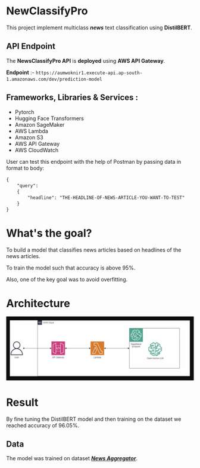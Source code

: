 # NewClassifyPro

This project implement multiclass **_news_** text classification using **DistilBERT**.

## API Endpoint

The **NewsClassifyPro API** is **deployed** using **AWS API Gateway**.

**Endpoint** :- `https://aumwoknir1.execute-api.ap-south-1.amazonaws.com/dev/prediction-model`



## Frameworks, Libraries & Services : 
* Pytorch
* Hugging Face Transformers 
* Amazon SageMaker 
* AWS Lambda 
* Amazon S3 
* AWS API Gateway 
* AWS CloudWatch 


User can test this endpoint with the help of Postman by passing data in format to body:
```
{
    "query":
    {
        "headline": "THE-HEADLINE-OF-NEWS-ARTICLE-YOU-WANT-TO-TEST"
    }
}
```


# What's the goal?

To build a model that classifies news articles based on headlines of the news articles.

To train the model such that accuracy is above 95%.

Also, one of the key goal was to avoid overfitting.

# Architecture

![](work_flow.png)

# Result

By fine tuning the DistilBERT model and then training on the dataset we reached accuracy of 96.05%.

## Data

The model was trained on dataset [**_News Aggregator_**](https://archive.ics.uci.edu/dataset/359/news+aggregator).


